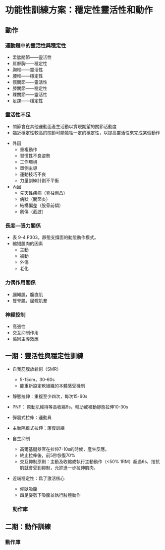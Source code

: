 # 功能性訓練方案：穩定性靈活性和動作

## 動作

### 運動鏈中的靈活性與穩定性

- 盂肱關節——靈活性
- 肩胛胸——穩定性
- 胸椎——靈活性
- 腰椎——穩定性
- 髖關節——靈活性
- 膝關節——穩定性
- 踝關節——靈活性
- 足踝——穩定性



### 靈活性不足

- 關節會在其他運動面產生活動以實現期望的關節活動度
- 臨近穩定性較高的關節可能犧牲一定的穩定性，以提高靈活性來完成某個動作

+ 外因
    + 重複動作
    + 習慣性不良姿勢
    + 工作環境
    + 單側主導
    + 運動技巧不良
    + 力量訓練計劃不平衡
+ 內因
    + 先天性疾病（脊柱側凸）
    + 病狀（關節炎）
    + 結構偏差（股骨前傾）
    + 創傷（截肢）

### 長度—張力關係

- 表 9-4 P303。靜態支撐面的動態動作模式。
- 縮短肌肉的因素
    - 主動
    - 被動
    - 外傷
    - 老化



### 力偶作用關係

- 膕繩肌，腹直肌
- 豎脊肌，屈髖肌羣

### 神經控制

-  高張性
- 交互抑制作用
- 協同主導效應





## 一期：靈活性與穩定性訓練

- 自我筋膜放鬆術（SMR） 
    - 5-15cm，30-60s
    - 能重新設定軟組織的本體感受機制

- 靜態拉伸：重複至少四次，每次15-60s

- PNF： 原動肌維持等長收縮6s，輔助或被動靜態拉伸10-30s
- 彈震式拉伸：運動員
- 主動隔離式拉伸：康復訓練
- 自生抑制
    - 高爾基腱器官在拉伸7-10s的時候，產生反應。
    - 終止拉伸後，前5秒恢復70%
    - 交互抑制原則：主動及收縮或執行主動動作（<50% 1RM）超過6s，拮抗肌就會受到抑制，允許進一步拉伸肌肉。
- 近端穩定性：爲了激活核心
    - 仰臥吸腹
    - 四足姿勢下吸腹並執行肢體動作

    ### 動作庫










## 二期：動作訓練

### 動作庫